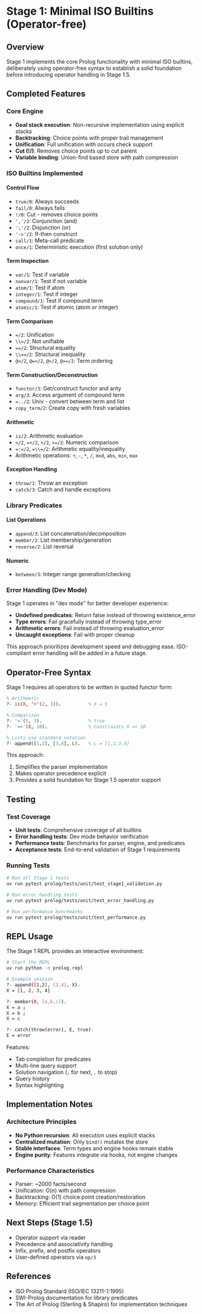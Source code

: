 # Stage 1: Minimal ISO Builtins (Operator-free)

## Overview

Stage 1 implements the core Prolog functionality with minimal ISO builtins, deliberately using operator-free syntax to establish a solid foundation before introducing operator handling in Stage 1.5.

## Completed Features

### Core Engine
- **Goal stack execution**: Non-recursive implementation using explicit stacks
- **Backtracking**: Choice points with proper trail management
- **Unification**: Full unification with occurs check support
- **Cut (!/)**: Removes choice points up to cut parent
- **Variable binding**: Union-find based store with path compression

### ISO Builtins Implemented

#### Control Flow
- `true/0`: Always succeeds
- `fail/0`: Always fails
- `!/0`: Cut - removes choice points
- `','/2`: Conjunction (and)
- `';'/2`: Disjunction (or)
- `'->'/2`: If-then construct
- `call/1`: Meta-call predicate
- `once/1`: Deterministic execution (first solution only)

#### Term Inspection
- `var/1`: Test if variable
- `nonvar/1`: Test if not variable
- `atom/1`: Test if atom
- `integer/1`: Test if integer
- `compound/1`: Test if compound term
- `atomic/1`: Test if atomic (atom or integer)

#### Term Comparison
- `=/2`: Unification
- `\\=/2`: Not unifiable
- `==/2`: Structural equality
- `\\==/2`: Structural inequality
- `@</2`, `@=</2`, `@>/2`, `@>=/2`: Term ordering

#### Term Construction/Deconstruction
- `functor/3`: Get/construct functor and arity
- `arg/3`: Access argument of compound term
- `=../2`: Univ - convert between term and list
- `copy_term/2`: Create copy with fresh variables

#### Arithmetic
- `is/2`: Arithmetic evaluation
- `</2`, `=</2`, `>/2`, `>=/2`: Numeric comparison
- `=:=/2`, `=\\=/2`: Arithmetic equality/inequality
- Arithmetic operations: `+`, `-`, `*`, `/`, `mod`, `abs`, `min`, `max`

#### Exception Handling
- `throw/1`: Throw an exception
- `catch/3`: Catch and handle exceptions

### Library Predicates

#### List Operations
- `append/3`: List concatenation/decomposition
- `member/2`: List membership/generation
- `reverse/2`: List reversal

#### Numeric
- `between/3`: Integer range generation/checking

### Error Handling (Dev Mode)

Stage 1 operates in "dev mode" for better developer experience:
- **Undefined predicates**: Return false instead of throwing existence_error
- **Type errors**: Fail gracefully instead of throwing type_error
- **Arithmetic errors**: Fail instead of throwing evaluation_error
- **Uncaught exceptions**: Fail with proper cleanup

This approach prioritizes development speed and debugging ease. ISO-compliant error handling will be added in a future stage.

## Operator-Free Syntax

Stage 1 requires all operators to be written in quoted functor form:

```prolog
% Arithmetic
?- is(X, '+'(2, 3)).          % X = 5

% Comparison
?- '>'(5, 3).                 % true
?- '=<'(X, 10).               % Constraints X =< 10

% Lists use standard notation
?- append([1,2], [3,4], L).   % L = [1,2,3,4]
```

This approach:
1. Simplifies the parser implementation
2. Makes operator precedence explicit
3. Provides a solid foundation for Stage 1.5 operator support

## Testing

### Test Coverage
- **Unit tests**: Comprehensive coverage of all builtins
- **Error handling tests**: Dev mode behavior verification
- **Performance tests**: Benchmarks for parser, engine, and predicates
- **Acceptance tests**: End-to-end validation of Stage 1 requirements

### Running Tests
```bash
# Run all Stage 1 tests
uv run pytest prolog/tests/unit/test_stage1_validation.py

# Run error handling tests
uv run pytest prolog/tests/unit/test_error_handling.py

# Run performance benchmarks
uv run pytest prolog/tests/unit/test_performance.py
```

## REPL Usage

The Stage 1 REPL provides an interactive environment:

```bash
# Start the REPL
uv run python -m prolog.repl

# Example session
?- append([1,2], [3,4], X).
X = [1, 2, 3, 4]

?- member(X, [a,b,c]).
X = a ;
X = b ;
X = c

?- catch(throw(error), E, true).
E = error
```

Features:
- Tab completion for predicates
- Multi-line query support
- Solution navigation (`;` for next, `.` to stop)
- Query history
- Syntax highlighting

## Implementation Notes

### Architecture Principles
- **No Python recursion**: All execution uses explicit stacks
- **Centralized mutation**: Only `bind()` mutates the store
- **Stable interfaces**: Term types and engine hooks remain stable
- **Engine purity**: Features integrate via hooks, not engine changes

### Performance Characteristics
- Parser: ~2000 facts/second
- Unification: O(n) with path compression
- Backtracking: O(1) choice point creation/restoration
- Memory: Efficient trail segmentation per choice point

## Next Steps (Stage 1.5)

- Operator support via reader
- Precedence and associativity handling
- Infix, prefix, and postfix operators
- User-defined operators via `op/3`

## References

- ISO Prolog Standard (ISO/IEC 13211-1:1995)
- SWI-Prolog documentation for library predicates
- The Art of Prolog (Sterling & Shapiro) for implementation techniques